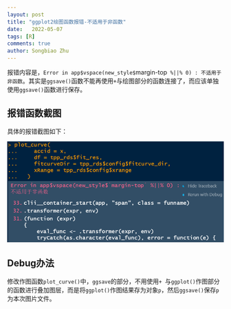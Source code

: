 ```yaml
---
layout: post
title: "ggplot2绘图函数报错-不适用于非函数"
date:   2022-05-07
tags: [R]
comments: true
author: Songbiao Zhu
---
```




报错内容是，`Error in app$vspace(new_style$`margin-top` %||% 0) : 不适用于非函数`。其实是`ggsave()`函数不能再使用`+`与绘图部分的函数连接了，而应该单独使用`ggsave()`函数进行保存。

<!-- more -->

## 报错函数截图

具体的报错截图如下：

![报错截图](https://raw.githubusercontent.com/SongbiaoZhu/picBed/main/ggsave%E5%87%BD%E6%95%B0%E6%8A%A5%E9%94%99.png)

## Debug办法

修改作图函数`plot_curve()`中，`ggsave`的部分，不用使用`+ `与`ggplot()`作图部分的函数进行叠加图层，而是将`ggplot()`作图结果存为对象`p`，然后`ggsave()`保存`p`为本次图片文件。